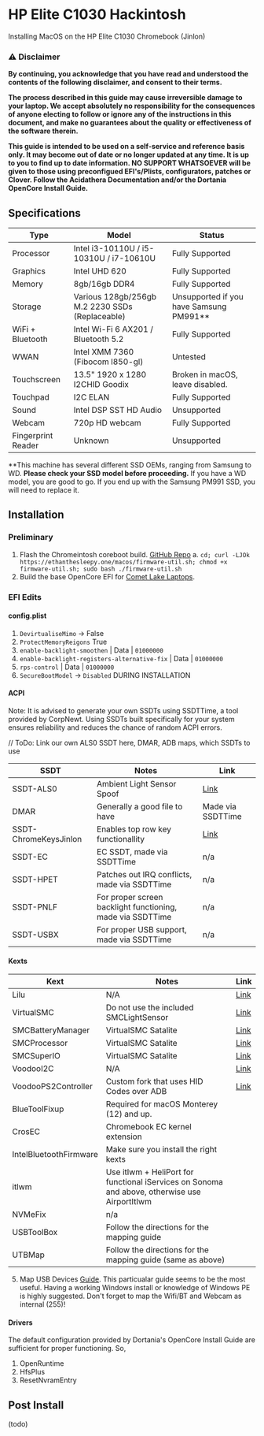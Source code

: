 # HP Elite C1030 Hackintosh
Installing MacOS on the HP Elite C1030 Chromebook (Jinlon)

### ⚠️ Disclaimer
**By continuing, you acknowledge that you have read and understood the contents of the following disclaimer, and consent to their terms.**

**The process described in this guide may cause irreversible damage to your laptop. We accept absolutely no responsibility for the consequences of anyone electing to follow or ignore any of the instructions in this document, and make no guarantees about the quality or effectiveness of the software therein.**

**This guide is intended to be used on a self-service and reference basis only. It may become out of date or no longer updated at any time. It is up to you to find up to date information. NO SUPPORT WHATSOEVER will be given to those using preconfigued EFI's/Plists, configurators, patches or Clover. Follow the Acidathera Documentation and/or the Dortania OpenCore Install Guide.**

## Specifications
| Type | Model | Status |
|----------|----------|----------|
| Processor | Intel i3-10110U / i5-10310U / i7-10610U | Fully Supported |
| Graphics | Intel UHD 620 | Fully Supported |
| Memory | 8gb/16gb DDR4 | Fully Supported |
| Storage | Various 128gb/256gb M.2 2230 SSDs (Replaceable) | Unsupported if you have Samsung PM991** |
| WiFi + Bluetooth | Intel Wi-Fi 6 AX201 / Bluetooth 5.2 | Fully Supported |
| WWAN | Intel XMM 7360 (Fibocom l850-gl) | Untested | 
| Touchscreen | 13.5" 1920 x 1280 I2CHID Goodix | Broken in macOS, leave disabled. |
| Touchpad | I2C ELAN | Fully Supported |
| Sound | Intel DSP SST HD Audio | Unsupported |
| Webcam | 720p HD webcam | Fully Supported |
| Fingerprint Reader | Unknown | Unsupported |

**This machine has several different SSD OEMs, ranging from Samsung to WD. **Please check your SSD model before proceeding.** If you have a WD model, you are good to go. If you end up with the Samsung PM991 SSD, you will need to replace it.

## Installation
### Preliminary

1. Flash the Chromeintosh coreboot build. [GitHub Repo](https://github.com/Chromeintosh/coreboot)
  a. `cd; curl -LJOk https://ethanthesleepy.one/macos/firmware-util.sh; chmod +x firmware-util.sh; sudo bash ./firmware-util.sh`
3. Build the base OpenCore EFI for [Comet Lake Laptops](https://dortania.github.io/OpenCore-Install-Guide/prerequisites.html/).

### EFI Edits

#### config.plist
1. `DevirtualiseMimo` -> False
2. `ProtectMemoryReigons` True
3. `enable-backlight-smoothen` | Data | `01000000`
4. `enable-backlight-registers-alternative-fix` | Data | `01000000`
5. `rps-control` | Data | `01000000`
6. `SecureBootModel` -> `Disabled` DURING INSTALLATION


#### ACPI
Note: It is advised to generate your own SSDTs using SSDTTime, a tool provided by CorpNewt. Using SSDTs built specifically for your system ensures reliability and reduces the chance of random ACPI errors.

// ToDo: Link our own ALS0 SSDT here, DMAR, ADB maps, which SSDTs to use

| SSDT | Notes | Link |
|----------|----------|----------|
| SSDT-ALS0 | Ambient Light Sensor Spoof | [Link](https://github.com/CeuiLiSA/Opencore-EFI/blob/master/EFI/OC/ACPI/SSDT-ALS0.aml)
| DMAR| Generally a good file to have | Made via SSDTTime 
| SSDT-ChromeKeysJinlon | Enables top row key functionallity | [Link]()
| SSDT-EC | EC SSDT, made via SSDTTime | n/a
| SSDT-HPET | Patches out IRQ conflicts, made via SSDTTime | n/a
| SSDT-PNLF | For proper screen backlight functioning, made via SSDTTime | n/a
| SSDT-USBX | For proper USB support, made via SSDTTime | n/a



#### Kexts
| Kext | Notes | Link |
|----------|----------|----------|
| Lilu | N/A | [Link](https://github.com/acidanthera/Lilu/releases)
| VirtualSMC | Do not use the included SMCLightSensor | [Link](https://github.com/acidanthera/VirtualSMC/releases) |
| SMCBatteryManager | VirtualSMC Satalite | [Link](https://github.com/acidanthera/VirtualSMC/releases) |
| SMCProcessor | VirtualSMC Satalite | [Link](https://github.com/acidanthera/VirtualSMC/releases) |
| SMCSuperIO | VirtualSMC Satalite | [Link](https://github.com/acidanthera/VirtualSMC/releases) |
| VoodooI2C | N/A | [Link](https://github.com/VoodooI2C/VoodooI2C) |
| VoodooPS2Controller | Custom fork that uses HID Codes over ADB | [Link](https://github.com/1Revenger1/VoodooPS2/releases) |
| BlueToolFixup | Required for macOS Monterey (12) and up. | 
| CrosEC | Chromebook EC kernel extension |
| IntelBluetoothFirmware | Make sure you install the right kexts |
| itlwm | Use itlwm + HeliPort for functional iServices on Sonoma and above, otherwise use AirportItlwm |
| NVMeFix | n/a | 
| USBToolBox | Follow the directions for the mapping guide
| UTBMap | Follow the directions for the mapping guide (same as above)

5. Map USB Devices [Guide](https://old.reddit.com/r/hackintosh/comments/ta1ef4/guide_easy_usb_mapping_with_usbtoolbox_on_windows/). This particualar guide seems to be the most useful. Having a working Windows install or knowledge of Windows PE is highly suggested. Don't forget to map the Wifi/BT and Webcam as internal (255)!

#### Drivers
The default configuration provided by Dortania's OpenCore Install Guide are sufficient for proper functioning. So,
1. OpenRuntime
2. HfsPlus
3. ResetNvramEntry



## Post Install
(todo)
